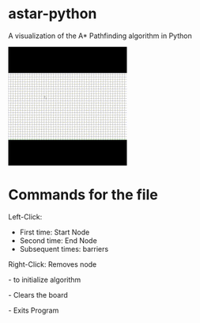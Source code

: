 # astar-python
A visualization of the A* Pathfinding algorithm in Python

![](https://github.com/TheAlchemist82/astar-python/blob/main/Untitled%20video%20-%20Made%20with%20Clipchamp.gif)

# Commands for the file


Left-Click:
  - First time: Start Node
  - Second time: End Node
  - Subsequent times: barriers

Right-Click: Removes node

<Space> - to initialize algorithm

<c> - Clears the board

<r> - Exits Program

